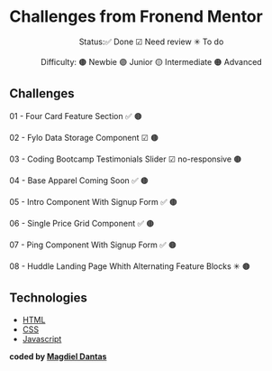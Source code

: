 # Challenges from Fronend Mentor

<p align="center">
  Status:✅ Done ☑ Need review ✳ To do
  <br/>
  <br/>
  Difficulty: 🟤 Newbie 🟣 Junior 🟡 Intermediate 🟠 Advanced
</p>

## Challenges

01 - Four Card Feature Section ✅ 🟤

02 - Fylo Data Storage Component ☑ 🟤

03 - Coding Bootcamp Testimonials Slider ☑ no-responsive 🟤

04 - Base Apparel Coming Soon ✅ 🟤

05 - Intro Component With Signup Form ✅ 🟤

06 - Single Price Grid Component ✅ 🟤

07 - Ping Component With Signup Form ✅ 🟤

08 - Huddle Landing Page Whith Alternating Feature Blocks ✳ 🟤


## Technologies

-  [HTML][HTML]
-  [CSS][CSS]
-  [Javascript][Javascript]




**coded by [Magdiel Dantas](https://www.instagram.com/magdielndantas/)**

[CSS]:https://developer.mozilla.org/en-US/docs/Web/CSS
[Javascript]:https://developer.mozilla.org/en-US/docs/Glossary/JavaScript
[HTML]:https://developer.mozilla.org/en-US/docs/Web/HTML

